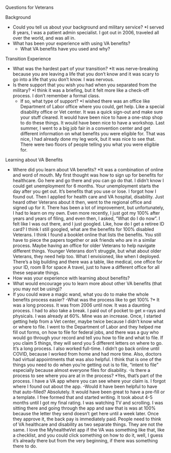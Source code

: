 Questions for Veterans

Background
- Could you tell us about your background and military service? *I served 8 years, I was a patient admin specialist. I got out in 2006, traveled all over the world, and was all in. 
- What has been your experience with using VA benefits?
  - What VA benefits have you used and why?

Transition Experience    
- What was the hardest part of your transition? *It was nerve-breaking because you are leaving a life that you don’t know and it was scary to go into a life that you don’t know. I was nervous.
- Is there support that you wish you had when you separated from the military?  *I think it was a briefing, but it felt more like a check-off process. I don’t remember a formal class. 
    - If so, what type of support? *I wished there was an office like  Department of Labor office where you could, get help. Like a special disability office or Vet center. It was a quick sign-out and make sure your stuff cleared. It would have been nice to have a one-stop shop to do these things. It would have been nice to have a workshop. Last summer, I went to a big job fair in a convention center and get different information on what benefits you were eligible for. That was nice, I had already done my leg work, but it was nice to see that. There were two floors of people telling you what you were eligible for. 

Learning about VA Benefits
- Where did you learn about VA benefits? *It was a combination of online and word of mouth. My first thought was how to sign up for benefits for healthcare. Go here and go there and you can go do that. I didn’t know I could get unemployment for 6 months. Your unemployment starts the day after you get out. It’s benefits that you use or lose. I forgot how I found out. Then I applied for health care and VA hospital, disability. Just heard other Veterans about it then, went to the regional office and signed up for it. There has been a lot of improvement, but unfortunately, I had to learn on my own. 
Even more recently, I just got my 100% after years and years of filing, and even then, I asked, “What do I do now”. I felt like I was out there, and I just googled. Like, how do I get a retiree ID card? I think I still googled, what are the benefits for 100% disabled Veterans. 
I think I found a booklet online that lists the benefits. You still have to piece the papers together or ask friends who are in a similar process. 
Maybe having an office for older Veterans to help navigate different things. Younger Veterans don’t struggle, but what about older Veterans, they need help too. 
What I envisioned, like when I deployed. There’s a big building and there was a table, like medical, one office for your ID, room B for space A travel, just to have a different office for all these separate things. 
- How was your experience with learning about benefits?
- What would encourage you to learn more about other VA benefits (that you may not be using)?
 - If you could wave a magic wand, what you do to make the whole benefits process easier?
-What was the process like to get 100% ?* It was a long process. It was from 2006 until now. It was a daunting process. I had to also take a break. I paid out of pocket to get x-rays and physicals. I was already at 60%. Mine was an increase. Once, I started getting help from a Vet center, maybe twice because I didn’t know what or where to file. I went to the Department of Labor and they helped me fill out forms, on how to file for federal jobs, and there was a guy who would go through your record and tell you how to file and what to file. 
If you claim 5 things, they will send you 5 different letters on where to go. It’s a long process. I also worked full-time. I didn’t go back online until COVID, because I worked from home and had more time. Also, doctors had virtual appointments that was also helpful. 
I think that is one of the things you need to do when you’re getting out is to file, “intent to file” especially because almost everyone files for disability. 
-Is there a process to see where you are at in the process?  *Yes, that’s part of the process. I have a VA app where you can see where your claim is. I forgot where I found out about the app. 
-Would it have been helpful to have that auto-filled? Absolutely. It would have been great to have a pre-fill or a template. I free formed that and started writing. 
It took about 4-5 months until I got my final rating. I was watching TV and scrolling. I was sitting there and going through the app and saw that is was at 100% because the letter they send doesn’t get here until a week later. Once they approve it, the back pay is immediately paid. 
People need to think of VA healthcare and disability as two separate things. They are not the same. 
I love the MyhealtheVet app if the VA was something like that, like a checklist, and you could click something on how to do it, well, I guess it’s already there but from the very beginning, if there was something there to do. 

